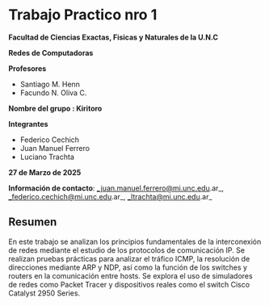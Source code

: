 # Trabajo Practico nro 1
**Facultad de Ciencias Exactas, Fisicas y Naturales de la U.N.C**

**Redes de Computadoras**

**Profesores**
- Santiago M. Henn
- Facundo N. Oliva C.
  
**Nombre del grupo : Kiritoro** 

**Integrantes**
- Federico Cechich
- Juan Manuel Ferrero
- Luciano Trachta


**27 de Marzo de 2025**


**Información de contacto**:  _juan.manuel.ferrero@mi.unc.edu.ar_, _federico.cechich@mi.unc.edu.ar_, _ltrachta@mi.unc.edu.ar_ 

## Resumen
En este trabajo se analizan los principios fundamentales de la interconexión de redes mediante el estudio de los protocolos de comunicación IP. Se realizan pruebas prácticas para analizar el tráfico ICMP, la resolución de direcciones mediante ARP y NDP, así como la función de los switches y routers en la comunicación entre hosts. Se explora el uso de simuladores de redes como Packet Tracer y dispositivos reales como el switch Cisco Catalyst 2950 Series.
